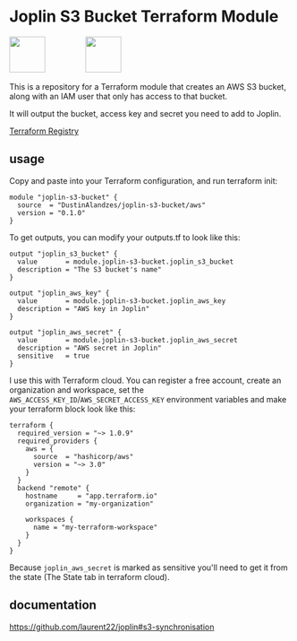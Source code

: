 # Joplin S3 Bucket Terraform Module

<img width="64" src="https://raw.githubusercontent.com/laurent22/joplin/dev/Assets/LinuxIcons/256x256.png" /> 
<img width="64 src="https://registry.terraform.io/images/providers/aws.png" />
<img width="64" src="https://upload.wikimedia.org/wikipedia/commons/thumb/b/bc/Amazon-S3-Logo.svg/218px-Amazon-S3-Logo.svg.png" />

This is a repository for a Terraform module that creates an AWS S3 bucket, along with an IAM user that only has access to that bucket.

It will output the bucket, access key and secret you need to add to Joplin.

[Terraform Registry](https://registry.terraform.io/modules/DustinAlandzes/joplin-s3-bucket/aws/latest)

## usage

Copy and paste into your Terraform configuration, and run terraform init:
```hcl
module "joplin-s3-bucket" {
  source  = "DustinAlandzes/joplin-s3-bucket/aws"
  version = "0.1.0"
}
```

To get outputs, you can modify your outputs.tf to look like this:
```hcl
output "joplin_s3_bucket" {
  value       = module.joplin-s3-bucket.joplin_s3_bucket
  description = "The S3 bucket's name"
}

output "joplin_aws_key" {
  value       = module.joplin-s3-bucket.joplin_aws_key
  description = "AWS key in Joplin"
}

output "joplin_aws_secret" {
  value       = module.joplin-s3-bucket.joplin_aws_secret
  description = "AWS secret in Joplin"
  sensitive   = true
}
```

I use this with Terraform cloud. You can register a free account, create an organization and workspace, set the `AWS_ACCESS_KEY_ID`/`AWS_SECRET_ACCESS_KEY` environment variables and make your terraform block look like this:
```hcl
terraform {
  required_version = "~> 1.0.9"
  required_providers {
    aws = {
      source  = "hashicorp/aws"
      version = "~> 3.0"
    }
  }
  backend "remote" {
    hostname     = "app.terraform.io"
    organization = "my-organization"

    workspaces {
      name = "my-terraform-workspace"
    }
  }
}
```

Because `joplin_aws_secret` is marked as sensitive you'll need to get it from the state (The State tab in terraform cloud).

## documentation

https://github.com/laurent22/joplin#s3-synchronisation


